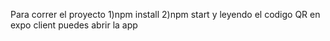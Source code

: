 Para correr el proyecto
1)npm install
2)npm start y leyendo el codigo QR en expo client puedes abrir la app
